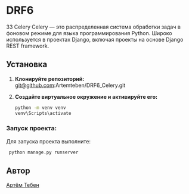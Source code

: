 # DRF6

33 Celery
Celery — это распределенная система обработки задач в фоновом режиме
для языка программирования Python. Широко используется в проектах Django,
включая проекты на основе Django REST framework.

## Установка

1. **Клонируйте репозиторий:**
   git@github.com:Artemteben/DRF6_Celery.git

2. **Создайте виртуальное окружение и активируйте его:**
    ```sh
    python -m venv venv
    venv\Scripts\activate
    ```

### Запуск проекта:

Для запуска проекта выполните:

```sh
 python manage.py runserver    
```

## Автор

[Aртём Тебен](https://github.com/Artemteben)

